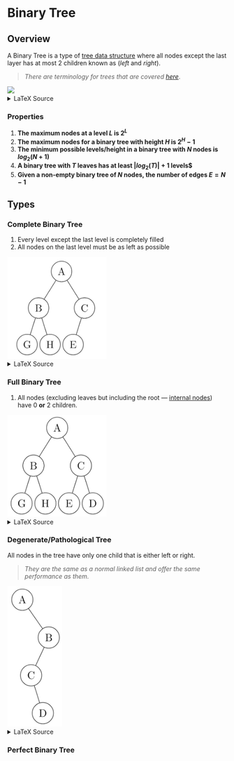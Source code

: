 # Binary Tree

## Overview

A Binary Tree is a type of [tree data structure](./Tree_DS.md) where all nodes except the last layer has at most 2 children known as (*left* and *right*).
> *There are terminology for trees that are covered [here](./Tree_DS.md)*.

<img src="./Images/Perfect_Binary_Tree.png" width=50% />

<details>

<summary>LaTeX Source</summary>

```tex
\documentclass[margin=3mm]{standalone}
\usepackage[edges]{forest}
\begin{document}
    \begin{forest}
for tree={
    grow=south,
    circle, draw, minimum size=3ex, inner sep=1pt,
    s sep=3mm
        }
[[[[][]][[][]]][[[][]][[][]]]]
\end{forest}
\end{document}
```

</details>



### Properties

1. **The maximum nodes at a level $L$ is $2^L$**
2. **The maximum nodes for a binary tree with height $H$ is $2^H-1$**
3. **The minimum possible levels/height in a binary tree with $N$ nodes is $log_2(N+1)$**
4. **A binary tree with $T$ leaves has at least $|log_2(T)|+1$ levels$**
5. **Given a non-empty binary tree of $N$ nodes, the number of edges $E=N-1$**

## Types

### Complete Binary Tree

1. Every level except the last level is completely filled
2. All nodes on the last level must be as left as possible

<img src="./Images/Complete_Binary_Tree.png" width=45% />
<details>
<summary>LaTeX Source</summary>

```tex
\documentclass[margin=4mm]{standalone}
\usepackage[edges]{forest}
\usepackage{tikz-qtree}
\begin{document}
\tikzset{every tree node/.style={minimum width=2em,draw,circle},
         blank/.style={draw=none},
         edge from parent/.style=
         {draw,edge from parent path={(\tikzparentnode) -- (\tikzchildnode)}},
         level distance=1.25cm}
\begin{tikzpicture}
\Tree
[.A
    [.B 
    \edge[]; \node[]{G};
    \edge[]; \node[]{H};
    ]
    [.C 
    \edge[]; \node[]{E};
    \edge[blank]; \node[blank]{};
    ]
]
\end{tikzpicture}
\end{document}
```

</details>

### Full Binary Tree

1. All nodes (excluding leaves but including the root &mdash; [internal nodes](./Tree_DS.md#terminology)) have $0$ **or** $2$ children.

<img src="./Images/Full_Perfect_Binary_Tree.png" width=45% />
<details>
<summary>LaTeX Source</summary>

```tex
\documentclass[margin=4mm]{standalone}
\usepackage[edges]{forest}
\usepackage{tikz-qtree}
\begin{document}
\tikzset{every tree node/.style={minimum width=2em,draw,circle},
         blank/.style={draw=none},
         edge from parent/.style=
         {draw,edge from parent path={(\tikzparentnode) -- (\tikzchildnode)}},
         level distance=1.25cm}
\begin{tikzpicture}
\Tree
[.A
    [.B 
    \edge[]; \node[]{G};
    \edge[]; \node[]{H};
    ]
    [.C 
    \edge[]; \node[]{E};
    \edge[]; \node[]{D};
    ]
]
\end{tikzpicture}
\end{document}
```

</details>

### Degenerate/Pathological Tree

All nodes in the tree have only one child that is either left or right.

> *They are the same as a normal linked list and offer the same performance as them.*

<img src="./Images/Degenerate_Binary_Tree.png" width=25% />
<details>
<summary>LaTeX Source</summary>

```tex
\documentclass[margin=4mm]{standalone}
\usepackage[edges]{forest}
\usepackage{tikz-qtree}
\begin{document}
\tikzset{every tree node/.style={minimum width=2em,draw,circle},
         blank/.style={draw=none},
         edge from parent/.style=
         {draw,edge from parent path={(\tikzparentnode) -- (\tikzchildnode)}},
         level distance=1.25cm}
\begin{tikzpicture}
\Tree
[.A
    \edge[blank]; \node[blank]{};
    \edge[]; [.B
        \edge[]; [.C
            \edge[blank]; \node[blank]{};
            \edge[]; {D}
        ]
        \edge[blank]; \node[blank]{};
    ]
]
\end{tikzpicture}
\end{document}
```

</details>

### Perfect Binary Tree